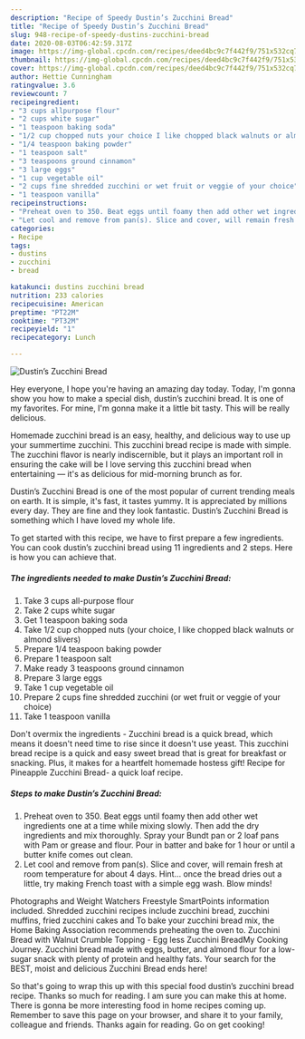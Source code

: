 ```yaml
---
description: "Recipe of Speedy Dustin’s Zucchini Bread"
title: "Recipe of Speedy Dustin’s Zucchini Bread"
slug: 948-recipe-of-speedy-dustins-zucchini-bread
date: 2020-08-03T06:42:59.317Z
image: https://img-global.cpcdn.com/recipes/deed4bc9c7f442f9/751x532cq70/dustins-zucchini-bread-recipe-main-photo.jpg
thumbnail: https://img-global.cpcdn.com/recipes/deed4bc9c7f442f9/751x532cq70/dustins-zucchini-bread-recipe-main-photo.jpg
cover: https://img-global.cpcdn.com/recipes/deed4bc9c7f442f9/751x532cq70/dustins-zucchini-bread-recipe-main-photo.jpg
author: Hettie Cunningham
ratingvalue: 3.6
reviewcount: 7
recipeingredient:
- "3 cups allpurpose flour"
- "2 cups white sugar"
- "1 teaspoon baking soda"
- "1/2 cup chopped nuts your choice I like chopped black walnuts or almond slivers"
- "1/4 teaspoon baking powder"
- "1 teaspoon salt"
- "3 teaspoons ground cinnamon"
- "3 large eggs"
- "1 cup vegetable oil"
- "2 cups fine shredded zucchini or wet fruit or veggie of your choice"
- "1 teaspoon vanilla"
recipeinstructions:
- "Preheat oven to 350. Beat eggs until foamy then add other wet ingredients one at a time while mixing slowly. Then add the dry ingredients and mix thoroughly. Spray your Bundt pan or 2 loaf pans with Pam or grease and flour. Pour in batter and bake for 1 hour or until a butter knife comes out clean."
- "Let cool and remove from pan(s). Slice and cover, will remain fresh at room temperature for about 4 days. Hint... once the bread dries out a little, try making French toast with a simple egg wash. Blow minds!"
categories:
- Recipe
tags:
- dustins
- zucchini
- bread

katakunci: dustins zucchini bread 
nutrition: 233 calories
recipecuisine: American
preptime: "PT22M"
cooktime: "PT32M"
recipeyield: "1"
recipecategory: Lunch

---
```



![Dustin’s Zucchini Bread](https://img-global.cpcdn.com/recipes/deed4bc9c7f442f9/751x532cq70/dustins-zucchini-bread-recipe-main-photo.jpg)

Hey everyone, I hope you're having an amazing day today. Today, I'm gonna show you how to make a special dish, dustin’s zucchini bread. It is one of my favorites. For mine, I'm gonna make it a little bit tasty. This will be really delicious.

Homemade zucchini bread is an easy, healthy, and delicious way to use up your summertime zucchini. This zucchini bread recipe is made with simple. The zucchini flavor is nearly indiscernible, but it plays an important roll in ensuring the cake will be I love serving this zucchini bread when entertaining — it&#39;s as delicious for mid-morning brunch as for.

Dustin’s Zucchini Bread is one of the most popular of current trending meals on earth. It is simple, it's fast, it tastes yummy. It is appreciated by millions every day. They are fine and they look fantastic. Dustin’s Zucchini Bread is something which I have loved my whole life.


To get started with this recipe, we have to first prepare a few ingredients. You can cook dustin’s zucchini bread using 11 ingredients and 2 steps. Here is how you can achieve that.

<!--inarticleads1-->

##### The ingredients needed to make Dustin’s Zucchini Bread:

1. Take 3 cups all-purpose flour
1. Take 2 cups white sugar
1. Get 1 teaspoon baking soda
1. Take 1/2 cup chopped nuts (your choice, I like chopped black walnuts or almond slivers)
1. Prepare 1/4 teaspoon baking powder
1. Prepare 1 teaspoon salt
1. Make ready 3 teaspoons ground cinnamon
1. Prepare 3 large eggs
1. Take 1 cup vegetable oil
1. Prepare 2 cups fine shredded zucchini (or wet fruit or veggie of your choice)
1. Take 1 teaspoon vanilla


Don&#39;t overmix the ingredients - Zucchini bread is a quick bread, which means it doesn&#39;t need time to rise since it doesn&#39;t use yeast. This zucchini bread recipe is a quick and easy sweet bread that is great for breakfast or snacking. Plus, it makes for a heartfelt homemade hostess gift! Recipe for Pineapple Zucchini Bread- a quick loaf recipe. 

<!--inarticleads2-->

##### Steps to make Dustin’s Zucchini Bread:

1. Preheat oven to 350. Beat eggs until foamy then add other wet ingredients one at a time while mixing slowly. Then add the dry ingredients and mix thoroughly. Spray your Bundt pan or 2 loaf pans with Pam or grease and flour. Pour in batter and bake for 1 hour or until a butter knife comes out clean.
1. Let cool and remove from pan(s). Slice and cover, will remain fresh at room temperature for about 4 days. Hint... once the bread dries out a little, try making French toast with a simple egg wash. Blow minds!


Photographs and Weight Watchers Freestyle SmartPoints information included. Shredded zucchini recipes include zucchini bread, zucchini muffins, fried zucchini cakes and To bake your zucchini bread mix, the Home Baking Association recommends preheating the oven to. Zucchini Bread with Walnut Crumble Topping - Egg less Zucchini BreadMy Cooking Journey. Zucchini bread made with eggs, butter, and almond flour for a low-sugar snack with plenty of protein and healthy fats. Your search for the BEST, moist and delicious Zucchini Bread ends here! 

So that's going to wrap this up with this special food dustin’s zucchini bread recipe. Thanks so much for reading. I am sure you can make this at home. There is gonna be more interesting food in home recipes coming up. Remember to save this page on your browser, and share it to your family, colleague and friends. Thanks again for reading. Go on get cooking!
